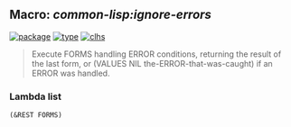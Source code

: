 ## Macro: ***common-lisp:ignore-errors***
[![package](https://img.shields.io/badge/Package-COMMON--LISP-5f9ea0.svg?style=social&colorA=999999)](../) [![type](https://img.shields.io/badge/Type-Macro-5f9ea0.svg?style=social&colorA=999999)](../#macro) [![clhs](https://img.shields.io/badge/CLHS-IGNORE--ERRORS-5f9ea0.svg?style=social&colorA=999999)](http://www.lispworks.com/documentation/HyperSpec/Body/m_ignore.htm) 

> Execute FORMS handling ERROR conditions, returning the result of the last
> form, or (VALUES NIL the-ERROR-that-was-caught) if an ERROR was handled.

### Lambda list
```
(&REST FORMS)
```
